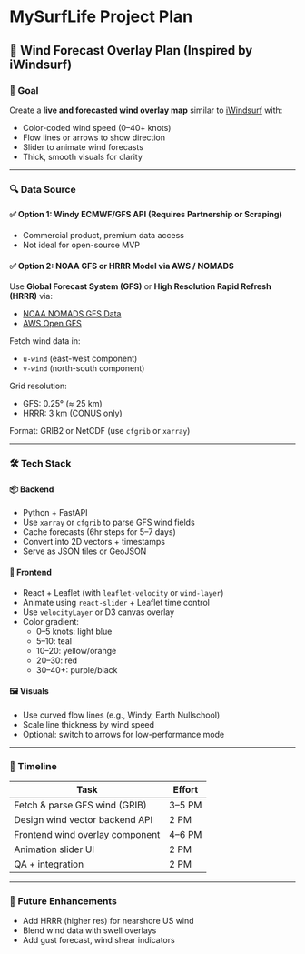 
# MySurfLife Project Plan

## 💨 Wind Forecast Overlay Plan (Inspired by iWindsurf)

### 🎯 Goal
Create a **live and forecasted wind overlay map** similar to [iWindsurf](https://wx.iwindsurf.com/map) with:

- Color-coded wind speed (0–40+ knots)
- Flow lines or arrows to show direction
- Slider to animate wind forecasts
- Thick, smooth visuals for clarity

---

### 🔍 Data Source

#### ✅ Option 1: **Windy ECMWF/GFS API (Requires Partnership or Scraping)**
- Commercial product, premium data access
- Not ideal for open-source MVP

#### ✅ Option 2: **NOAA GFS or HRRR Model via AWS / NOMADS**
Use **Global Forecast System (GFS)** or **High Resolution Rapid Refresh (HRRR)** via:

- [NOAA NOMADS GFS Data](https://nomads.ncep.noaa.gov/)
- [AWS Open GFS](https://registry.opendata.aws/noaa-gfs-bdp-pds/)

Fetch wind data in:
- `u-wind` (east-west component)
- `v-wind` (north-south component)

Grid resolution:
- GFS: 0.25° (≈ 25 km)
- HRRR: 3 km (CONUS only)

Format: GRIB2 or NetCDF (use `cfgrib` or `xarray`)

---

### 🛠️ Tech Stack

#### 📦 Backend
- Python + FastAPI
- Use `xarray` or `cfgrib` to parse GFS wind fields
- Cache forecasts (6hr steps for 5–7 days)
- Convert into 2D vectors + timestamps
- Serve as JSON tiles or GeoJSON

#### 🧭 Frontend
- React + Leaflet (with `leaflet-velocity` or `wind-layer`)
- Animate using `react-slider` + Leaflet time control
- Use `velocityLayer` or D3 canvas overlay
- Color gradient:
  - 0–5 knots: light blue
  - 5–10: teal
  - 10–20: yellow/orange
  - 20–30: red
  - 30–40+: purple/black

#### 🖼️ Visuals
- Use curved flow lines (e.g., Windy, Earth Nullschool)
- Scale line thickness by wind speed
- Optional: switch to arrows for low-performance mode

---

### 📅 Timeline

| Task | Effort |
|------|--------|
| Fetch & parse GFS wind (GRIB) | 3–5 PM |
| Design wind vector backend API | 2 PM |
| Frontend wind overlay component | 4–6 PM |
| Animation slider UI | 2 PM |
| QA + integration | 2 PM |

---

### 🔁 Future Enhancements
- Add HRRR (higher res) for nearshore US wind
- Blend wind data with swell overlays
- Add gust forecast, wind shear indicators

